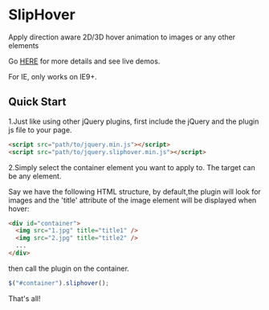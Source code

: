 SlipHover
=========

Apply direction aware 2D/3D hover animation to images or any other elements

Go [HERE](http://wayou.github.io/SlipHover/) for more details and see live demos.

For IE, only works on IE9+.

Quick Start
---

1.Just like using other jQuery plugins, first include the jQuery and the plugin js file to your page.

```html
<script src="path/to/jquery.min.js"></script>
<script src="path/to/jquery.sliphover.min.js"></script>
```

2.Simply select the container element you want to apply to. The target can be any element.

Say we have the following HTML structure, by default,the plugin will look for images and the 'title' attribute of the image element will be displayed when hover:

```html
<div id="container">
  <img src="1.jpg" title="title1" />
  <img src="2.jpg" title="title2" />
  ...
</div>
```

then call the plugin on the container.

```javascript
$("#container").sliphover();
```

That's all! 


